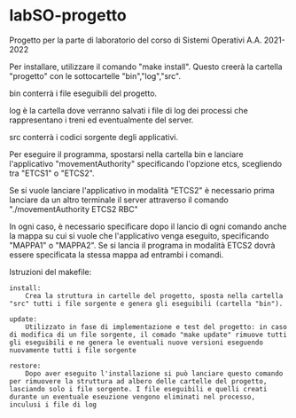 # labSO-progetto
Progetto per la parte di laboratorio del corso di Sistemi Operativi A.A. 2021-2022

Per installare, utilizzare il comando "make install". 
Questo creerà la cartella "progetto" con le sottocartelle "bin","log","src".

bin conterrà i file eseguibili del progetto.

log è la cartella dove verranno salvati i file di log dei processi che rappresentano i treni ed eventualmente del server.

src conterrà i codici sorgente degli applicativi.

Per eseguire il programma, spostarsi nella cartella bin e lanciare l'applicativo "movementAuthority" specificando l'opzione etcs, scegliendo tra "ETCS1" o "ETCS2".

Se si vuole lanciare l'applicativo in modalità "ETCS2" è necessario prima lanciare da un altro terminale il server attraverso il comando "./movementAuthority ETCS2 RBC"

In ogni caso, è necessario specificare dopo il lancio di ogni comando anche la mappa su cui si vuole che l'applicativo venga eseguito, specificando "MAPPA1" o "MAPPA2".
Se si lancia il programa in modalità ETCS2 dovrà essere specificata la stessa mappa ad entrambi i comandi.

Istruzioni del makefile:
	
	install:
		Crea la struttura in cartelle del progetto, sposta nella cartella "src" tutti i file sorgente e genera gli eseguibili (cartella "bin").

	update: 
		Utilizzato in fase di implementazione e test del progetto: in caso di modifica di un file sorgente, il comado "make update" rimuove tutti gli eseguibili e ne genera le eventuali nuove versioni eseguendo nuovamente tutti i file sorgente
	
	restore:
		Dopo aver eseguito l'installazione si può lanciare questo comando per rimuovere la struttura ad albero delle cartelle del progetto, lasciando solo i file sorgente. I file eseguibili e quelli creati durante un eventuale eseuzione vengono eliminati nel processo, inculusi i file di log